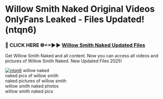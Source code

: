 # Willow Smith Naked Original Videos 0nlyFans Leaked - Files Updated! (ntqn6)

<h3>🔴 CLICK HERE 🌐==►► <a href="https://tinyurl.com/up5wt9bj" rel="nofollow">Willow Smith Naked Updated Files</a></h3>

Get Willow Smith Naked and all content. Now you can access all videos and pictures of Willow Smith Naked. New Updated Files 2025!

[![ntqn6](https://i.imgur.com/ABiUzMV.gif)](https://tinyurl.com/up5wt9bj)
willow naked<br>
naked pics of willow smith<br>
naked pictures of willow smith<br>
willow smith naked photos<br>
willow smith naked pics